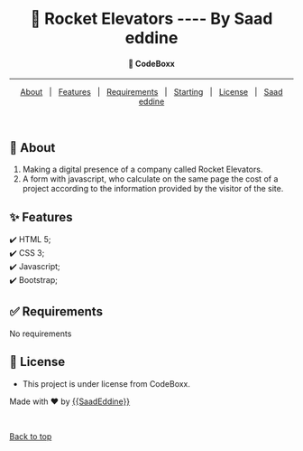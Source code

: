 &#xa0;

  <!-- Saad Eddine FEKI -->
</div>

<h1 align="center"> 🚀 Rocket Elevators ---- By Saad eddine</h1>

<!-- Status -->

<h4 align="center">
  🚀  CodeBoxx
</h4>

<hr>

<p align="center">
  <a href="#dart-about">About</a> &#xa0; | &#xa0; 
  <a href="#sparkles-features">Features</a> &#xa0; | &#xa0;
  <a href="#white_check_mark-requirements">Requirements</a> &#xa0; | &#xa0;
  <a href="#checkered_flag-starting">Starting</a> &#xa0; | &#xa0;
  <a href="#memo-license">License</a> &#xa0; | &#xa0;
  <a href="https://github.com/saadeddine" target="_blank">Saad eddine</a>
</p>

<br>

## :dart: About

1. Making a digital presence of a company called Rocket Elevators.
2. A form with javascript, who calculate on the same page the cost of a project according to the information provided by the visitor of the site.

## :sparkles: Features

:heavy_check_mark: HTML 5;\
:heavy_check_mark: CSS 3;\
:heavy_check_mark: Javascript;\
:heavy_check_mark: Bootstrap;

<!-- ## :rocket: Technologies

The following tools were used in this project:

- [Bootstrap]()
- [HTML3]()
- [CSS5]()
- [JavaScript]() -->

## :white_check_mark: Requirements

No requirements

## :memo: License

- This project is under license from CodeBoxx.

Made with :heart: by <a href="https://github.com/saadeddinne" target="_blank">{{SaadEddine}}</a>

&#xa0;

<a href="#top">Back to top</a>
